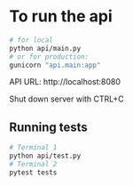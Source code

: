 # To run the api

```bash
# for local
python api/main.py
# or for production:
gunicorn "api.main:app"
```

API URL: http://localhost:8080

Shut down server with CTRL+C

## Running tests

```bash
# Terminal 1
python api/test.py
# Terminal 2
pytest tests
```
